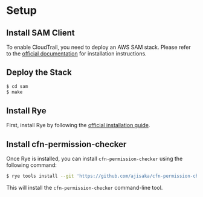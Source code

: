 # Setup

## Install SAM Client

To enable CloudTrail, you need to deploy an AWS SAM stack. Please refer to the [official documentation](https://docs.aws.amazon.com/serverless-application-model/latest/developerguide/install-sam-cli.html) for installation instructions.

## Deploy the Stack

```sh
$ cd sam
$ make
```

## Install Rye

First, install Rye by following the [official installation guide](https://github.com/astral-sh/rye?tab=readme-ov-file#installation).

## Install cfn-permission-checker

Once Rye is installed, you can install `cfn-permission-checker` using the following command:

```sh
$ rye tools install --git 'https://github.com/ajisaka/cfn-permission-checker#subdirectory=app/' cfn-permission-checker
```

This will install the `cfn-permission-checker` command-line tool.
